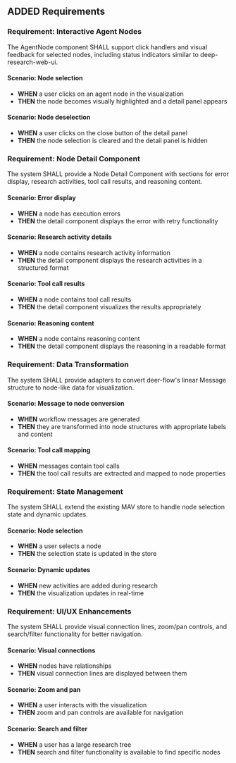 ## ADDED Requirements
### Requirement: Interactive Agent Nodes
The AgentNode component SHALL support click handlers and visual feedback for selected nodes, including status indicators similar to deep-research-web-ui.

#### Scenario: Node selection
- **WHEN** a user clicks on an agent node in the visualization
- **THEN** the node becomes visually highlighted and a detail panel appears

#### Scenario: Node deselection
- **WHEN** a user clicks on the close button of the detail panel
- **THEN** the node selection is cleared and the detail panel is hidden

### Requirement: Node Detail Component
The system SHALL provide a Node Detail Component with sections for error display, research activities, tool call results, and reasoning content.

#### Scenario: Error display
- **WHEN** a node has execution errors
- **THEN** the detail component displays the error with retry functionality

#### Scenario: Research activity details
- **WHEN** a node contains research activity information
- **THEN** the detail component displays the research activities in a structured format

#### Scenario: Tool call results
- **WHEN** a node contains tool call results
- **THEN** the detail component visualizes the results appropriately

#### Scenario: Reasoning content
- **WHEN** a node contains reasoning content
- **THEN** the detail component displays the reasoning in a readable format

### Requirement: Data Transformation
The system SHALL provide adapters to convert deer-flow's linear Message structure to node-like data for visualization.

#### Scenario: Message to node conversion
- **WHEN** workflow messages are generated
- **THEN** they are transformed into node structures with appropriate labels and content

#### Scenario: Tool call mapping
- **WHEN** messages contain tool calls
- **THEN** the tool call results are extracted and mapped to node properties

### Requirement: State Management
The system SHALL extend the existing MAV store to handle node selection state and dynamic updates.

#### Scenario: Node selection
- **WHEN** a user selects a node
- **THEN** the selection state is updated in the store

#### Scenario: Dynamic updates
- **WHEN** new activities are added during research
- **THEN** the visualization updates in real-time

### Requirement: UI/UX Enhancements
The system SHALL provide visual connection lines, zoom/pan controls, and search/filter functionality for better navigation.

#### Scenario: Visual connections
- **WHEN** nodes have relationships
- **THEN** visual connection lines are displayed between them

#### Scenario: Zoom and pan
- **WHEN** a user interacts with the visualization
- **THEN** zoom and pan controls are available for navigation

#### Scenario: Search and filter
- **WHEN** a user has a large research tree
- **THEN** search and filter functionality is available to find specific nodes